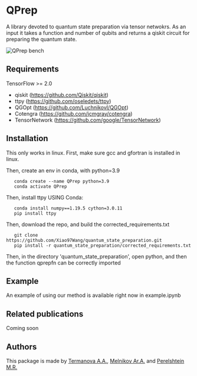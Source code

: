 # QPrep
A library devoted to quantum state preparation via tensor netwokrs. As an input it takes a function and number of qubits and returns a qiskit circuit for preparing the quantum state.

![QPrep bench](img/results.jpg)

## Requirements
TensorFlow >= 2.0 
- qiskit (https://github.com/Qiskit/qiskit)
- ttpy (https://github.com/oseledets/ttpy) 
- QGOpt (https://github.com/LuchnikovI/QGOpt)
- Cotengra (https://github.com/jcmgray/cotengra)
- TensorNetwork (https://github.com/google/TensorNetwork)




## Installation

This only works in linux. First, make sure gcc and gfortran is installed in linux. 

Then, create an env in conda, with python=3.9
```
   conda create --name QPrep python=3.9
   conda activate QPrep
```

Then, install ttpy USING Conda:
```
   conda install numpy==1.19.5 cython=3.0.11
   pip install ttpy
```

Then, download the repo, and build the corrected_requirements.txt
```
   git clone https://github.com/Xiao97Wang/quantum_state_preparation.git
   pip install -r quantum_state_preparation/corrected_requirements.txt
```

Then, in the directory 'quantum_state_preparation', open python, and then the function qprepfn can be correctly imported


## Example
An example of using our method is available right now in example.ipynb

## Related publications
Coming soon
## Authors
This package is made by [Termanova A.A.](https://github.com/AlenaAT), [Melnikov Ar.A.](https://github.com/Arty1498) and [Perelshtein M.R.](https://github.com/mperelshtein)
